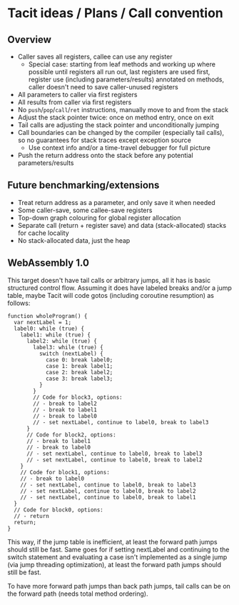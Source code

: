 # Tacit ideas / Plans / Call convention

## Overview

- Caller saves all registers, callee can use any register
  - Special case: starting from leaf methods and working up where possible until registers all run out, last registers are used first, register use (including parameters/results) annotated on methods, caller doesn't need to save caller-unused registers
- All parameters to caller via first registers
- All results from caller via first registers
- No `push`/`pop`/`call`/`ret` instructions, manually move to and from the stack
- Adjust the stack pointer twice: once on method entry, once on exit
- Tail calls are adjusting the stack pointer and unconditionally jumping
- Call boundaries can be changed by the compiler (especially tail calls), so no guarantees for stack traces except exception source
  - Use context info and/or a time-travel debugger for full picture
- Push the return address onto the stack before any potential parameters/results

## Future benchmarking/extensions

- Treat return address as a parameter, and only save it when needed
- Some caller-save, some callee-save registers
- Top-down graph colouring for global register allocation
- Separate call (return + register save) and data (stack-allocated) stacks for cache locality
- No stack-allocated data, just the heap

## WebAssembly 1.0

This target doesn't have tail calls or arbitrary jumps, all it has is basic structured control flow. Assuming it does have labeled breaks and/or a jump table, maybe Tacit will code gotos (including coroutine resumption) as follows:

```
function wholeProgram() {
  var nextLabel = 1;
  label0: while (true) {
    label1: while (true) {
      label2: while (true) {
        label3: while (true) {
          switch (nextLabel) {
            case 0: break label0;
            case 1: break label1;
            case 2: break label2;
            case 3: break label3;
          }
        }
        // Code for block3, options:
        // - break to label2
        // - break to label1
        // - break to label0
        // - set nextLabel, continue to label0, break to label3
      }
      // Code for block2, options:
      // - break to label1
      // - break to label0
      // - set nextLabel, continue to label0, break to label3
      // - set nextLabel, continue to label0, break to label2
    }
    // Code for block1, options:
    // - break to label0
    // - set nextLabel, continue to label0, break to label3
    // - set nextLabel, continue to label0, break to label2
    // - set nextLabel, continue to label0, break to label1
  }
  // Code for block0, options:
  // - return
  return;
}
```

This way, if the jump table is inefficient, at least the forward path jumps should still be fast. Same goes for if setting nextLabel and continuing to the switch statement and evaluating a case isn't implemented as a single jump (via jump threading optimization), at least the forward path jumps should still be fast.

To have more forward path jumps than back path jumps, tail calls can be on the forward path (needs total method ordering).
